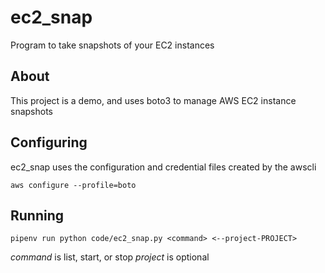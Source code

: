 # ec2_snap
Program to take snapshots of your EC2 instances

## About

This project is a demo, and uses boto3 to manage AWS EC2 instance snapshots

## Configuring

ec2_snap uses the configuration and credential files created by the awscli

`aws configure --profile=boto`

## Running

`pipenv run python code/ec2_snap.py <command> <--project-PROJECT>`

*command* is list, start, or stop
*project* is optional
